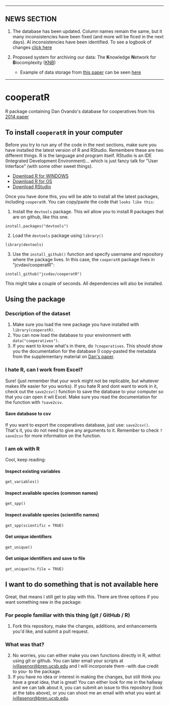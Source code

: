 ***

## NEWS SECTION

1. The database has been updated. Column names remain the same, but it many inconsistencies have been fixed (and more will be ficed in the next days). Al inconsistencies have been identified. To see a logbook of changes [click here](http://www.villasenor-derbez.com/cooperatR/DBcleaning.nb.html)

2. Proposed system for archiving our data: The **K**nowledge **N**etwork for **B**iocomplexity ([KNB](https://knb.ecoinformatics.org/#about))
    - Example of data storage from [this paper](https://www.nature.com/articles/s41559-017-0257-9) can be seen [here](https://knb.ecoinformatics.org/#view/doi:10.5063/F1CF9N69)

***

# cooperatR
R package containing Dan Ovando's database for cooperatives from his [2014 paper](https://doi.org/10.1016/j.marpol.2012.03.012)

## To install `cooperatR` in your computer

Before you try to run any of the code in the next sections, make sure you have installed the latest version of R and RStudio. Remembere these are two different things. R is the language and program itself. RStudio is an IDE (Integrated Development Environment)... which is just fancy talk for "User Interface" (with some other sweet things).

- [Download R for WINDOWS](https://cran.r-project.org/bin/windows/base/)
- [Download R for OS](https://cran.r-project.org/bin/macosx/)
- [Download RStudio](https://www.rstudio.com/products/rstudio/download/)

Once you have done this, you will be able to install all the latest packages, including `cooperatR`. You can copy/paste the code that `looks like this`:

1. Install the `devtools` package. This wil allow you to install R packages that are on github, like this one.

`install.packages("devtools")`

2. Load the `devtools` package using `library()`

`library(devtools)`

3. Use the `install_github()` function and specify username and repository where the package lives. In this case, the `cooperatR` package lives in "jcvdav/cooperatR":

`install_github("jcvdav/cooperatR")`

This might take a couple of seconds. All dependencies will also be installed.

## Using the package

### Description of the dataset

1. Make sure you load the new package you have installed with `library(cooperatR)`.
2. You can now load the database to your environment with `data("cooperatives")`.
3. If you want to know what's in there, do `?cooperatives`. This should show you the documentation for the database (I copy-pasted the metadata from the supplementary material on [Dan's paper](https://doi.org/10.1016/j.marpol.2012.03.012).

### I hate R, can I work from Excel?

Sure! (just remember that your work might not be replicable, but whatever makes life easier for you works). If you hate R and dont want to work in it, check out the `save2csv()` function to save the database to your computer so that you can open it wit Excel. Make sure you read the documentation for the function with `?save2csv`.

#### Save database to csv

If you want to export the cooperatives database, just use: `save2csv()`. That's it, you do not need to give any arguments to it. Remember to check `?save2csv` for more information on the function.

### I am ok with R

Cool, keep reading:

#### Inspect existing variables

`get_variables()`

#### Inspect available species (common names)

`get_spp()`

#### Inspect available species (scientific names)

`get_spp(scientific = TRUE)`

#### Get unique identifiers

`get_unique()`

#### Get unique identifiers and save to file

`get_unique(to.file = TRUE)`

## I want to do something that is not available here

Great, that means I still get to play with this. There are three options if you want something new in the package:

### For people familiar with this thing (git / GitHub / R)
1. Fork this repository, make the changes, additions, and enhancements you'd like, and submit a pull request.

### What was that?
2. No worries, you can either make you own functions directly in R, withot using git or github. You can later email your scripts at [jvillasenor@bren.ucsb.edu](jvillasenor@bren.ucsb.edu) and I will incorporate them -with due credit to you- to the package.
3. If you have no idea or interest in making the changes, but still think you have a great idea, that is great! You can either look for me in the hallway and we can talk about it, you can submit an issue to this repository (look at the tabs above), or you can shoot me an email with what you want at [jvillasenor@bren.ucsb.edu](jvillasenor@bren.ucsb.edu).
